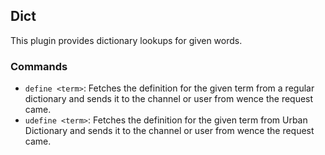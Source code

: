 ## Dict

This plugin provides dictionary lookups for given words.

### Commands

* `define <term>`: Fetches the definition for the given term from a regular
  dictionary and sends it to the channel or user from wence the request came.
* `udefine <term>`: Fetches the definition for the given term from Urban
  Dictionary and sends it to the channel or user from wence the request came.

